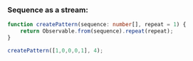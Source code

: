 ### Sequence as a stream:

```ts
function createPattern(sequence: number[], repeat = 1) {
    return Observable.from(sequence).repeat(repeat);
}

createPattern([1,0,0,0,1], 4);
```